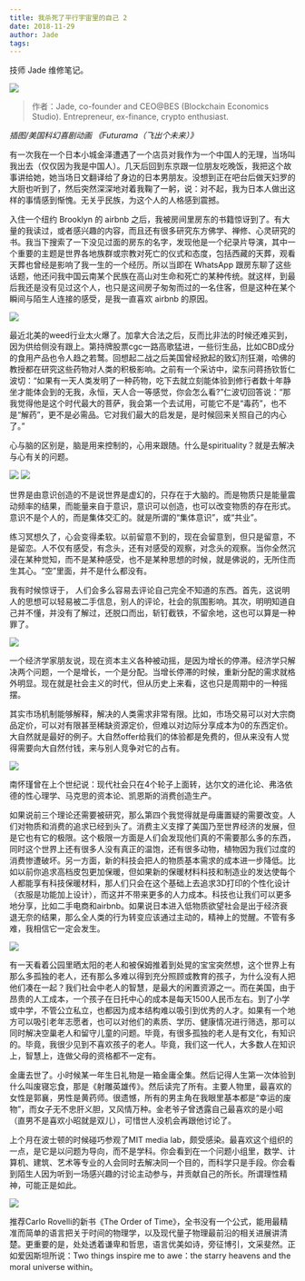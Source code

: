 ```yaml
---
title: 我杀死了平行宇宙里的自己 2
date: 2018-11-29
author: Jade
tags: 
---
```


技师 Jade 维修笔记。

<!--more-->

![](https://cosmosrepair-1257028016.cos.ap-beijing.myqcloud.com/2019-06-26-641.jpeg)

> 作者：Jade, co-founder and CEO@BES (Blockchain Economics Studio). Entrepreneur, ex-finance, crypto enthusiast.

*插图/美国科幻喜剧动画 《Futurama（飞出个未来）》*

有一次我在一个日本小城金泽遭遇了一个店员对我作为一个中国人的无理，当场叫我出去（仅仅因为我是中国人）。几天后回到东京跟一位朋友吃晚饭，我把这个故事讲给她，她当场日文翻译给了身边的日本男朋友。没想到正在吧台后做天妇罗的大厨也听到了，然后突然深深地对着我鞠了一躬，说：对不起，我为日本人做出这样的事情感到惭愧。无关乎民族，为这个人的人格感到震撼。

入住一个纽约 Brooklyn 的 airbnb 之后，我被房间里房东的书籍惊讶到了。有大量的我读过，或者感兴趣的内容，而且还有很多研究东方佛学、禅修、心灵研究的书。我当下搜索了一下没见过面的房东的名字，发现他是一个纪录片导演，其中一个重要的主题是世界各地族群或宗教对死亡的仪式和态度，包括西藏的天葬，观看天葬也曾经是影响了我一生的一个经历。所以当即在 WhatsApp 跟房东聊了这些话题，他还问我中国云南某个民族在高山对生命和死亡的某种传统。就这样，到最后我还是没有见过这个人，也只是这间房子匆匆而过的一名住客，但是这种在某个瞬间与陌生人连接的感受，是我一直喜欢 airbnb 的原因。

![](https://cosmosrepair-1257028016.cos.ap-beijing.myqcloud.com/2019-06-26-640%20-1--1.jpeg)

最近北美的weed行业太火爆了。加拿大合法之后，反而比非法的时候还难买到，因为供给侧没有跟上。第持牌股票cgc一路高歌猛进，一些衍生品，比如CBD成分的食用产品也令人趋之若鹜。回想起二战之后美国曾经掀起的致幻剂狂潮，哈佛的教授都在研究这些药物对人类的积极影响。之前有一个采访中，梁东问蒋扬钦哲仁波切：“如果有一天人类发明了一种药物，吃下去就立刻能体验到修行者数十年静坐才能体会到的无我，永恒，天人合一等感觉，你会怎么看?”仁波切回答说：“那我觉得他是这个时代最大的菩萨，我会第一个去试用，可能它不是“毒药”，也不是“解药”，更不是必需品。它对我们最大的启发是，是时候回来关照自己的内心了。”

心与脑的区别是，脑是用来控制的，心用来跟随。什么是spirituality？就是去解决与心有关的问题。

![](https://cosmosrepair-1257028016.cos.ap-beijing.myqcloud.com/2019-06-26-640%20-3--1.jpeg)
![](https://cosmosrepair-1257028016.cos.ap-beijing.myqcloud.com/2019-06-26-640%20-2--1.jpeg)

世界是由意识创造的不是说世界是虚幻的，只存在于大脑的。而是物质只是能量震动频率的结果，而能量来自于意识，意识可以创造，也可以改变物质的存在形式。意识不是个人的，而是集体交汇的。就是所谓的“集体意识”，或“共业”。

练习冥想久了，心会变得柔软。以前留意不到的，现在会留意到，但只是留意，不是留恋。人不仅有感受，有念头，还有对感受的观察，对念头的观察。当你全然沉浸在某种觉知，而不是某种感受，也不是某种思想的时候，就是佛说的，无所住而生其心。“空”里面，并不是什么都没有。

 我有时候惊讶于， 人们会多么容易去评论自己完全不知道的东西。首先，这说明人的思想可以轻易被二手信息，别人的评论，社会的氛围影响。其次，明明知道自己并不懂，并没有了解过，还脱口而出，斩钉截铁，不留余地，这也可以算是一种罪了。

![](https://cosmosrepair-1257028016.cos.ap-beijing.myqcloud.com/2019-06-26-640%20-4-.jpeg)

 一个经济学家朋友说，现在资本主义各种被动摇，是因为增长的停滞。经济学只解决两个问题，一个是增长，一个是分配。当增长停滞的时候，重新分配的需求就格外明显。现在就是社会主义的时代，但从历史上来看，这也只是周期中的一种摇摆。

其实市场机制能够解释，解决的人类需求非常有限。比如，市场交易可以对大宗商品定价，可以对有限甚至稀缺资源定价，但难以对边际分享成本为0的东西定价。大自然就是最好的例子。大自然offer给我们的体验都是免费的，但从来没有人觉得需要向大自然付钱，来与别人竞争对它的占有。

![](https://cosmosrepair-1257028016.cos.ap-beijing.myqcloud.com/2019-06-26-640%20-5-.jpeg)

南怀瑾曾在上个世纪说：现代社会只在4个轮子上面转，达尔文的进化论、弗洛依德的性心理学、马克思的资本论、凯恩斯的消费创造生产。

如果说前三个理论还需要被研究，那么第四个我觉得就是毋庸置疑的需要改变。人们对物质和消费的追求已经到头了。消费主义支撑了美国乃至世界经济的发展，但是它也有它的极限。这个极限一方面是人们会发现他们真的不需要那么多的东西，同时这个世界上还有很多人没有真正的温饱，还有很多动物，植物因为我们过度的消费惨遭破坏。另一方面，新的科技会把人的物质基本需求的成本进一步降低。比如以前你追求高档皮包更加保暖，但如果新的保暖材料科技和制造业的发达使每个人都能享有科技保暖材料，那人们只会在这个基础上去追求3D打印的个性化设计（衣服是功能加上设计），而这并不带来更多的人力成本。科技也让我们可以更多地分享，比如二手电商和airbnb。如果说日本进入低物质欲望社会是出于经济衰退无奈的结果，那么全人类的行为转变应该通过主动的，精神上的觉醒。不管有多难，我相信它一定会发生。

![](https://cosmosrepair-1257028016.cos.ap-beijing.myqcloud.com/2019-06-26-640%20-6-.jpeg)

有一天看着公园里晒太阳的老人和被保姆推着到处晃的宝宝突然想，这个世界上有那么多孤独的老人，还有那么多难以得到充分照顾或教育的孩子，为什么没有人把他们凑在一起？我们社会中老人的智慧，是最大的闲置资源之一。而在美国，由于昂贵的人工成本，一个孩子在日托中心的成本是每天1500人民币左右。到了小学或中学，不管公立私立，也都因为成本结构难以吸引到优秀的人才。如果有一个地方可以吸引老年志愿者，也可以对他们的素质、学历、健康情况进行筛选，那可以同时解决空巢老人和留守儿童的问题。毕竟，有很多孤独的老人是有文化，有知识的。毕竟，我很少见到不喜欢孩子的老人。毕竟，我们这一代人，大多数人在知识上，智慧上，连做父母的资格都不一定有。

金庸去世了。小时候某一年生日礼物是一箱金庸全集。然后记得人生第一次体验到什么叫废寝忘食，那是《射雕英雄传》。然后读完了所有。主要人物里，最喜欢的女性是郭襄，男性是黄药师。很遗憾，所有的男主角在我眼里基本都是“幸运的废物”，而女子无不忠肝义胆，又风情万种。金老爷子曾透露自己最喜欢的是小昭（直男不是喜欢小昭就是双儿），可惜世人没机会再跟他讨论了。

上个月在波士顿的时候碰巧参观了MIT media lab，颇受感染。最喜欢这个组织的一点，是它是以问题为导向，而不是学科。你会看到在一个问题小组里，数学、计算机、建筑、艺术等专业的人会同时去解决同一个目的，而科学只是手段。你会看到陌生人因为听到一场感兴趣的讨论主动参与，并贡献自己的所长。所谓理性精神，可能正是如此。

![](https://cosmosrepair-1257028016.cos.ap-beijing.myqcloud.com/2019-06-26-640%20-7-.jpeg)

推荐Carlo Rovelli的新书《The Order of Time》，全书没有一个公式，能用最精准而简单的语言把关于时间的物理学，以及现代量子物理最前沿的相关进展讲清楚。更重要的是，处处透着谦卑和哲思，语言优美如诗，旁征博引，文采斐然。正如爱因斯坦所说：Two things inspire me to awe：the starry  heavens and the moral universe within。



